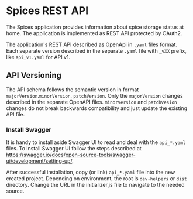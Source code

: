 # Spices REST API

The Spices application provides information about spice storage status at home.
The application is implemented as REST API protected by OAuth2.

The application's REST API described as OpenApi in `.yaml` files format. Each 
separate version described in the separate `.yaml` file with `_vXX` prefix, like
`api_v1.yaml` for API v1.

## API Versioning

The API schema follows the semantic version in format `majorVersion`.`minorVersion`.
`patchVersion`. Only the `majorVersion` changes described in the separate OpenAPI
files. `minorVersion` and `patchVesion` changes do not break backwards compatibility
and just update the existing API file.

### Install Swagger

It is handy to install aside Swagger UI to read and deal with the `api_*.yaml` files.
To install Swagger UI follow the steps described at
https://swagger.io/docs/open-source-tools/swagger-ui/development/setting-up/.

After successful installation, copy (or link) `api_*.yaml` file into 
the new created project. Depending on environment, the root is `dev-helpers` or
`dist` directory. Change the URL in the initializer.js file to navigate to the 
needed source.
